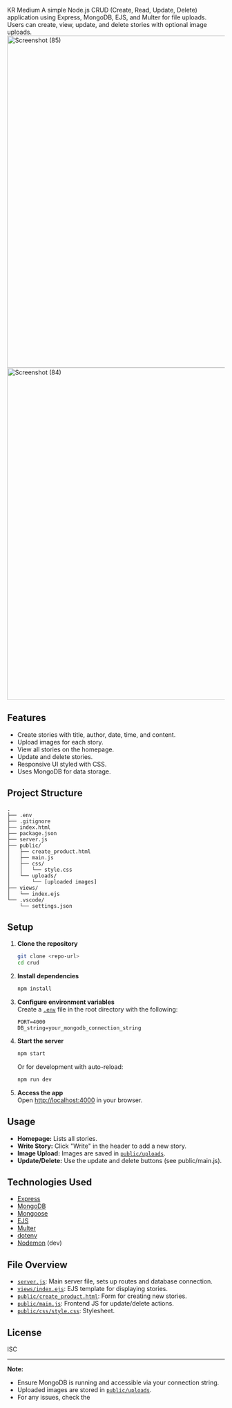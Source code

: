 KR Medium
A simple Node.js CRUD (Create, Read, Update, Delete) application using Express, MongoDB, EJS, and Multer for file uploads. Users can create, view, update, and delete stories with optional image uploads.
<img width="1366" height="768" alt="Screenshot (85)" src="https://github.com/user-attachments/assets/963663bf-3d81-49a3-a254-ac9a72b3142c" />
<img width="1366" height="768" alt="Screenshot (84)" src="https://github.com/user-attachments/assets/03d9384a-cf58-4d93-af48-adbce9b92bc7" />

## Features

- Create stories with title, author, date, time, and content.
- Upload images for each story.
- View all stories on the homepage.
- Update and delete stories.
- Responsive UI styled with CSS.
- Uses MongoDB for data storage.

## Project Structure

```
.
├── .env
├── .gitignore
├── index.html
├── package.json
├── server.js
├── public/
│   ├── create_product.html
│   ├── main.js
│   ├── css/
│   │   └── style.css
│   └── uploads/
│       └── [uploaded images]
├── views/
│   └── index.ejs
└── .vscode/
    └── settings.json
```

## Setup

1. **Clone the repository**  
   ```sh
   git clone <repo-url>
   cd crud
   ```

2. **Install dependencies**  
   ```sh
   npm install
   ```

3. **Configure environment variables**  
   Create a [`.env`](.env ) file in the root directory with the following:
   ```
   PORT=4000
   DB_string=your_mongodb_connection_string
   ```

4. **Start the server**  
   ```sh
   npm start
   ```
   Or for development with auto-reload:
   ```sh
   npm run dev
   ```

5. **Access the app**  
   Open [http://localhost:4000](http://localhost:4000) in your browser.

## Usage

- **Homepage:** Lists all stories.  
- **Write Story:** Click "Write" in the header to add a new story.
- **Image Upload:** Images are saved in [`public/uploads`](public/uploads ).
- **Update/Delete:** Use the update and delete buttons (see public/main.js).

## Technologies Used

- [Express](https://expressjs.com/)
- [MongoDB](https://www.mongodb.com/)
- [Mongoose](https://mongoosejs.com/)
- [EJS](https://ejs.co/)
- [Multer](https://github.com/expressjs/multer)
- [dotenv](https://github.com/motdotla/dotenv)
- [Nodemon](https://nodemon.io/) (dev)

## File Overview

- [`server.js`](server.js ): Main server file, sets up routes and database connection.
- [`views/index.ejs`](views/index.ejs ): EJS template for displaying stories.
- [`public/create_product.html`](public/create_product.html ): Form for creating new stories.
- [`public/main.js`](public/main.js ): Frontend JS for update/delete actions.
- [`public/css/style.css`](public/css/style.css ): Stylesheet.

## License

ISC

---

**Note:**  
- Ensure MongoDB is running and accessible via your connection string.
- Uploaded images are stored in [`public/uploads`](public/uploads ).
- For any issues, check the
